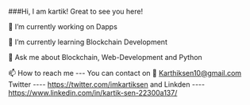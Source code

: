 ###Hi, I am kartik! Great to see you here!

🔭 I’m currently working on Dapps 

🌱 I’m currently learning Blockchain Development

💬 Ask me about Blockchain, Web-Development and Python

📫 How to reach me --- You can contact on 💌 Karthiksen10@gmail.com
Twitter ---- https://twitter.com/imkartiksen and 
Linkden ----https://www.linkedin.com/in/kartik-sen-22300a137/

 

<!--
**ksen21/ksen21** is a ✨ _special_ ✨ repository because its `README.md` (this file) appears on your GitHub profile.

Here are some ideas to get you started:

- 🔭 I’m currently working on ...
- 🌱 I’m currently learning ...
- 👯 I’m looking to collaborate on ...
- 🤔 I’m looking for help with ...
- 💬 Ask me about ...
- 📫 How to reach me: ...
- 😄 Pronouns: ...
- ⚡ Fun fact: ...
-->
